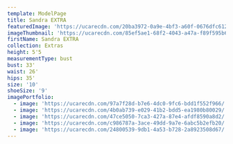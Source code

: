 ```yaml
---
template: ModelPage
title: Sandra EXTRA
featuredImage: 'https://ucarecdn.com/20ba3972-0a9e-4bf3-a60f-0676dfc612a5/'
imageThumbnail: 'https://ucarecdn.com/85ef5ae1-68f2-4043-a47a-f89f595b6dea/'
firstName: Sandra EXTRA
collection: Extras
height: 5'5
measurementType: bust
bust: 33'
waist: 26'
hips: 35'
size: '10'
shoeSize: '9'
imagePortfolio:
  - image: 'https://ucarecdn.com/97a7f28d-b7e6-4dc0-9fc6-bdd1f552f966/'
  - image: 'https://ucarecdn.com/4b0ab739-e029-41b2-bdd5-ea1980b80029/'
  - image: 'https://ucarecdn.com/47ce5050-7ca3-427a-87e4-afdf8590a8d2/'
  - image: 'https://ucarecdn.com/c986787a-3ace-49dd-9a7e-6abc5b2efb20/'
  - image: 'https://ucarecdn.com/24800539-9db1-4a53-b728-2a8923508d67/'
---
```


